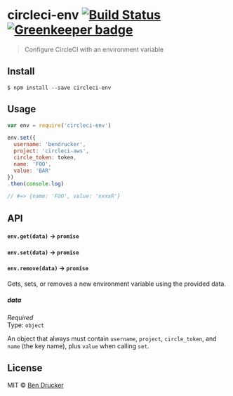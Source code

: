 # circleci-env [![Build Status](https://travis-ci.org/bendrucker/circleci-env.svg?branch=master)](https://travis-ci.org/bendrucker/circleci-env) [![Greenkeeper badge](https://badges.greenkeeper.io/bendrucker/circleci-env.svg)](https://greenkeeper.io/)

> Configure CircleCI with an environment variable


## Install

```
$ npm install --save circleci-env
```


## Usage

```js
var env = require('circleci-env')

env.set({
  username: 'bendrucker',
  project: 'circleci-aws',
  circle_token: token,
  name: 'FOO',
  value: 'BAR'
})
.then(console.log)

// #=> {name: 'FOO', value: 'xxxxR'}
```

## API

#### `env.get(data)` -> `promise`
#### `env.set(data)` -> `promise`
#### `env.remove(data)` -> `promise`

Gets, sets, or removes a new environment variable using the provided data.


##### data

*Required*  
Type: `object`

An object that always must contain `username`, `project`, `circle_token`, and `name` (the key name), plus `value` when calling `set`.

## License

MIT © [Ben Drucker](http://bendrucker.me)
